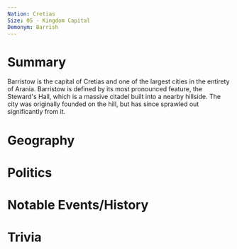 ```yaml
---
Nation: Cretias
Size: 05 - Kingdom Capital
Demonym: Barrish
---
```

# Summary
Barristow is the capital of Cretias and one of the largest cities in the entirety of Arania. Barristow is defined by its most pronounced feature, the Steward's Hall, which is a massive citadel built into a nearby hillside. The city was originally founded on the hill, but has since sprawled out significantly from it. 
# Geography

# Politics

# Notable Events/History

# Trivia

